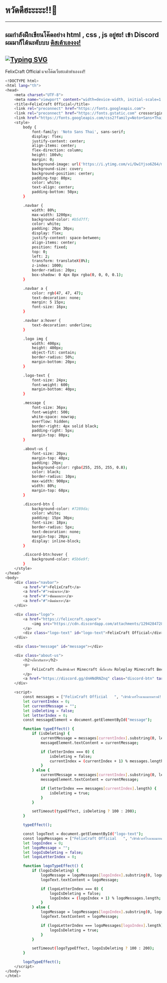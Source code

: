 # หวัดดีฮะะะะะ!!🌟
---

## ผมกำลังฝึกเขียนโค๊ดอย่าง html , css , js อยู่ฮะ! เข้า Discord ผมมาก็ได้นะคับบบ <a href='https://discord.gg/dnHNdRNZnq'>ดิสเค้าเองงง!</a>
</h3>

[![Typing SVG](https://readme-typing-svg.demolab.com?font=Noto+Sans+Thai&pause=1000&color=43DBF7&center=true&vCenter=true&random=true&width=435&lines=%E0%B9%82%E0%B8%94%E0%B9%80%E0%B8%99%E0%B8%97%E0%B9%83%E0%B8%AB%E0%B9%89%E0%B9%80%E0%B8%84%E0%B9%89%E0%B8%B2%E0%B8%AB%E0%B8%99%E0%B9%88%E0%B8%AD%E0%B8%A2%E0%B8%88%E0%B8%B4!!!;%E0%B9%80%E0%B8%84%E0%B9%89%E0%B8%B2%E0%B8%AD%E0%B8%A2%E0%B8%B2%E0%B8%81%E0%B9%84%E0%B8%94%E0%B9%89%E0%B8%84%E0%B8%AD%E0%B8%A1%E0%B9%83%E0%B8%AB%E0%B8%A1%E0%B9%88+%F0%9F%A4%8D;%E0%B8%82%E0%B8%AD%E0%B8%95%E0%B8%B1%E0%B8%87%E0%B8%81%E0%B8%B4%E0%B8%99%E0%B8%82%E0%B9%89%E0%B8%B2%E0%B8%A7%E0%B8%AB%E0%B8%99%E0%B9%88%E0%B8%AD%E0%B8%A2%E0%B9%84%E0%B8%94%E0%B9%89%E0%B8%A1%E0%B8%B1%E0%B9%89%E0%B8%A2%E0%B8%84%E0%B8%B1%E0%B8%9A%E0%B8%9A%E0%B8%9A%E0%B8%9A%E0%B8%9A!!!;%E0%B8%AB%E0%B8%A7%E0%B8%B1%E0%B8%94%E0%B8%94%E0%B8%B5%E0%B8%84%E0%B9%89%E0%B8%B2%E0%B8%9A%E0%B8%9A%E0%B8%9A%F0%9F%92%99)](https://git.io/typing-svg)
---

FelixCraft Official แจกโค๊ดเว็บฮะเค้าทำเองงง!! 
```bash
<!DOCTYPE html>
<html lang="th">
<head>
    <meta charset="UTF-8">
    <meta name="viewport" content="width=device-width, initial-scale=1.0">
    <title>FelixCraft Official</title>
    <link rel="preconnect" href="https://fonts.googleapis.com">
    <link rel="preconnect" href="https://fonts.gstatic.com" crossorigin>
    <link href="https://fonts.googleapis.com/css2?family=Noto+Sans+Thai:wght@100..900&display=swap" rel="stylesheet">
    <style>
        body {
            font-family: 'Noto Sans Thai', sans-serif;
            display: flex;
            justify-content: center;
            align-items: center;
            flex-direction: column;
            height: 100vh;
            margin: 0;
            background-image: url('https://i.ytimg.com/vi/Dw1Yjso6Z64/maxresdefault.jpg');
            background-size: cover;
            background-position: center;
            padding-top: 80px;
            color: white;
            text-align: center;
            padding-bottom: 50px;
        }

        .navbar {
            width: 80%;
            max-width: 1200px;
            background-color: #b5d7ff;
            color: white;
            padding: 20px 30px;
            display: flex;
            justify-content: space-between;
            align-items: center;
            position: fixed;
            top: 0;
            left: 2;
            transform: translateX(0%);
            z-index: 1000;
            border-radius: 20px;
            box-shadow: 0 4px 8px rgba(0, 0, 0, 0.1);
        }

        .navbar a {
            color: rgb(47, 47, 47);
            text-decoration: none;
            margin: 5 15px;
            font-size: 16px;
        }

        .navbar a:hover {
            text-decoration: underline;
        }

        .logo img {
            width: 400px;
            height: 400px;
            object-fit: contain;
            border-radius: 50%;
            margin-bottom: 20px;
        }

        .logo-text {
            font-size: 24px;
            font-weight: 600;
            margin-bottom: 40px;
        }

        .message {
            font-size: 36px;
            font-weight: 500;
            white-space: nowrap;
            overflow: hidden;
            border-right: 4px solid black;
            padding-right: 5px;
            margin-top: 80px;
        }

        .about-us {
            font-size: 20px;
            margin-top: 40px;
            padding: 20px;
            background-color: rgba(255, 255, 255, 0.8);
            color: black;
            border-radius: 10px;
            max-width: 900px;
            width: 80%;
            margin-top: 60px;
        }

        .discord-btn {
            background-color: #7289da;
            color: white;
            padding: 15px 30px;
            font-size: 18px;
            border-radius: 5px;
            text-decoration: none;
            margin-top: 20px;
            display: inline-block;
        }

        .discord-btn:hover {
            background-color: #5b6e9f;
        }
    </style>
</head>
<body>
    <div class="navbar">
        <a href="#">FelixCraft</a>
        <a href="#">หน้าแรก</a>
        <a href="#">ซัพพอทเรา</a>
        <a href="#">ติดต่อเรา</a>
    </div>

    <div class="logo">
        <a href="https://felixcraft.space">
            <img src="https://cdn.discordapp.com/attachments/1294284728157081685/1329380531816759319/FelixCraft_Logo_.png?ex=67dc8759&is=67db35d9&hm=1a4a648210865eab0fe80e92d3ce72d1cf44bd78a63c42cf0cbc63c8fe1bc2d7&" alt="Logo">
        </a>
        <div class="logo-text" id="logo-text">FelixCraft Official</div>
    </div>

    <div class="message" id="message"></div>

    <div class="about-us">
        <h2>เกี่ยวกับเรา</h2>
        <p>
            FelixCraft เป็นเซิร์ฟเวอร์ Minecraft ที่เกี่ยวกับ Roleplay Minecraft Bedrock And Java สามารถเข้า Discord ของเราได้ที่ปุ่มด้านล่าง.
        </p>
        <a href="https://discord.gg/dnHNdRNZnq" class="discord-btn" target="_blank">เข้าร่วม Discord</a>
    </div>

    <script>
        const messages = ["FelixCraft Official   ", "เซิร์ฟเวอร์โรลเพลมายคราฟ!   ", "Roleplay Minecraft Java and Berock   ", "เข้าร่วมกับเรา!  "];
        let currentIndex = 0;
        let currentMessage = "";
        let isDeleting = false;
        let letterIndex = 0;
        const messageElement = document.getElementById("message");

        function typeEffect() {
            if (isDeleting) {
                currentMessage = messages[currentIndex].substring(0, letterIndex--);
                messageElement.textContent = currentMessage;

                if (letterIndex === 0) {
                    isDeleting = false;
                    currentIndex = (currentIndex + 1) % messages.length;
                }
            } else {
                currentMessage = messages[currentIndex].substring(0, letterIndex++);
                messageElement.textContent = currentMessage;

                if (letterIndex === messages[currentIndex].length) {
                    isDeleting = true;
                }
            }

            setTimeout(typeEffect, isDeleting ? 100 : 200);
        }

        typeEffect();

        const logoText = document.getElementById("logo-text");
        const logoMessages = ["FelixCraft Official   ", "เซิร์ฟเวอร์โรลเพลมายคราฟ!   ", "Roleplay Minecraft Java and Berock   ", "เข้าร่วมกับเรา!  "];
        let logoIndex = 0;
        let logoMessage = "";
        let logoIsDeleting = false;
        let logoLetterIndex = 0;

        function logoTypeEffect() {
            if (logoIsDeleting) {
                logoMessage = logoMessages[logoIndex].substring(0, logoLetterIndex--);
                logoText.textContent = logoMessage;

                if (logoLetterIndex === 0) {
                    logoIsDeleting = false;
                    logoIndex = (logoIndex + 1) % logoMessages.length;
                }
            } else {
                logoMessage = logoMessages[logoIndex].substring(0, logoLetterIndex++);
                logoText.textContent = logoMessage;

                if (logoLetterIndex === logoMessages[logoIndex].length) {
                    logoIsDeleting = true;
                }
            }

            setTimeout(logoTypeEffect, logoIsDeleting ? 100 : 200);
        }

        logoTypeEffect();
    </script>
</body>
</html>

